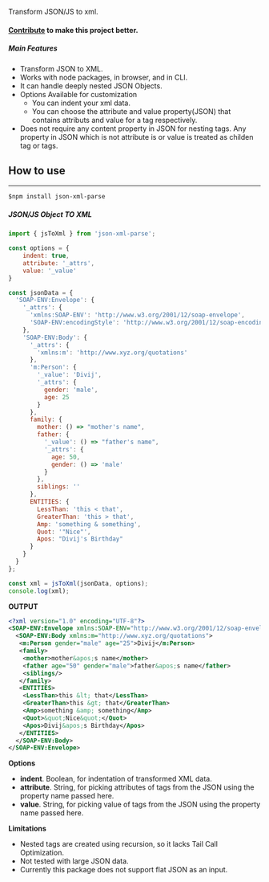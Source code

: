 Transform JSON/JS to xml.
#### [Contribute](https://github.com/divijhardwaj/json-xml-parse) to make this project better.

##### Main Features
* Transform JSON to XML.
* Works with node packages, in browser, and in CLI.
* It can handle deeply nested JSON Objects.
* Options Available for customization
    * You can indent your xml data.
    * You can choose the attribute and value property(JSON) that contains attributs and value for a tag respectively.
* Does not require any content property in JSON for nesting tags. Any property in JSON which is not attribute is or value is treated as childen tag or tags.

## How to use
***
`$npm install json-xml-parse`

##### JSON/JS Object TO XML
```js
import { jsToXml } from 'json-xml-parse';

const options = {
    indent: true,
    attribute: '_attrs',
    value: '_value'
}

const jsonData = {
  'SOAP-ENV:Envelope': {
    '_attrs': {
      'xmlns:SOAP-ENV': 'http://www.w3.org/2001/12/soap-envelope',
      'SOAP-ENV:encodingStyle': 'http://www.w3.org/2001/12/soap-encoding'
    },
    'SOAP-ENV:Body': {
      '_attrs': {
        'xmlns:m': 'http://www.xyz.org/quotations'
      },
      'm:Person': {
        '_value': 'Divij',
        '_attrs': {
          gender: 'male',
          age: 25
        }
      },
      family: {
        mother: () => "mother's name",
        father: {
          '_value': () => "father's name",
          '_attrs': {
            age: 50,
            gender: () => 'male'
          }
        },
        siblings: ''
      },
      ENTITIES: {
        LessThan: 'this < that',
        GreaterThan: 'this > that',
        Amp: 'something & something',
        Quot: '"Nice"',
        Apos: "Divij's Birthday"
      }
    }
  }
};

const xml = jsToXml(jsonData, options);
console.log(xml);
```

**OUTPUT**
```xml
<?xml version="1.0" encoding="UTF-8"?>
<SOAP-ENV:Envelope xmlns:SOAP-ENV="http://www.w3.org/2001/12/soap-envelope" SOAP-ENV:encodingStyle="http://www.w3.org/2001/12/soap-encoding">
  <SOAP-ENV:Body xmlns:m="http://www.xyz.org/quotations">
   <m:Person gender="male" age="25">Divij</m:Person>
   <family>
    <mother>mother&apos;s name</mother>
    <father age="50" gender="male">father&apos;s name</father>
    <siblings/>
   </family>
   <ENTITIES>
    <LessThan>this &lt; that</LessThan>
    <GreaterThan>this &gt; that</GreaterThan>
    <Amp>something &amp; something</Amp>
    <Quot>&quot;Nice&quot;</Quot>
    <Apos>Divij&apos;s Birthday</Apos>
   </ENTITIES>
  </SOAP-ENV:Body>
</SOAP-ENV:Envelope>
```

**Options**
* **indent**. Boolean, for indentation of transformed XML data.
* **attribute**. String, for picking attributes of tags from the JSON using the property name passed here.
* **value**. String, for picking value of tags from the JSON using the property name passed here.

**Limitations**
* Nested tags are created using recursion, so it lacks Tail Call Optimization.
* Not tested with large JSON data.
* Currently this package does not support flat JSON as an input.